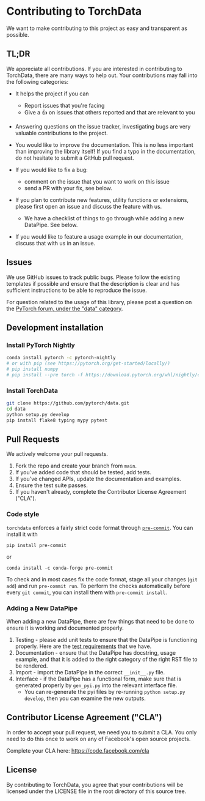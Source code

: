 # Contributing to TorchData

We want to make contributing to this project as easy and transparent as possible.

## TL;DR

We appreciate all contributions. If you are interested in contributing to TorchData, there are many ways to help out.
Your contributions may fall into the following categories:

- It helps the project if you can

  - Report issues that you're facing
  - Give a :+1: on issues that others reported and that are relevant to you

- Answering questions on the issue tracker, investigating bugs are very valuable contributions to the project.

- You would like to improve the documentation. This is no less important than improving the library itself! If you find
  a typo in the documentation, do not hesitate to submit a GitHub pull request.

- If you would like to fix a bug:

  - comment on the issue that you want to work on this issue
  - send a PR with your fix, see below.

- If you plan to contribute new features, utility functions or extensions, please first open an issue and discuss the
  feature with us.
  - We have a checklist of things to go through while adding a new DataPipe. See below.
- If you would like to feature a usage example in our documentation, discuss that with us in an issue.

## Issues

We use GitHub issues to track public bugs. Please follow the existing templates if possible and ensure that the
description is clear and has sufficient instructions to be able to reproduce the issue.

For question related to the usage of this library, please post a question on the
[PyTorch forum, under the "data" category](https://discuss.pytorch.org/c/data/37).

## Development installation

### Install PyTorch Nightly

```bash
conda install pytorch -c pytorch-nightly
# or with pip (see https://pytorch.org/get-started/locally/)
# pip install numpy
# pip install --pre torch -f https://download.pytorch.org/whl/nightly/cpu/torch_nightly.html
```

### Install TorchData

```bash
git clone https://github.com/pytorch/data.git
cd data
python setup.py develop
pip install flake8 typing mypy pytest
```

## Pull Requests

We actively welcome your pull requests.

1. Fork the repo and create your branch from `main`.
2. If you've added code that should be tested, add tests.
3. If you've changed APIs, update the documentation and examples.
4. Ensure the test suite passes.
5. If you haven't already, complete the Contributor License Agreement ("CLA").

### Code style

`torchdata` enforces a fairly strict code format through [`pre-commit`](https://pre-commit.com). You can install it with

```shell
pip install pre-commit
```

or

```shell
conda install -c conda-forge pre-commit
```

To check and in most cases fix the code format, stage all your changes (`git add`) and run `pre-commit run`. To perform
the checks automatically before every `git commit`, you can install them with `pre-commit install`.

### Adding a New DataPipe

When adding a new DataPipe, there are few things that need to be done to ensure it is working and documented properly.

1. Testing - please add unit tests to ensure that the DataPipe is functioning properly. Here are the
   [test requirements](https://github.com/pytorch/data/issues/106) that we have.
2. Documentation - ensure that the DataPipe has docstring, usage example, and that it is added to the right category of
   the right RST file to be rendered.
3. Import - import the DataPipe in the correct `__init__.py` file.
4. Interface - if the DataPipe has a functional form, make sure that is generated properly by `gen_pyi.py` into the
   relevant interface file.
   - You can re-generate the pyi files by re-running `python setup.py develop`, then you can examine the new outputs.

## Contributor License Agreement ("CLA")

In order to accept your pull request, we need you to submit a CLA. You only need to do this once to work on any of
Facebook's open source projects.

Complete your CLA here: <https://code.facebook.com/cla>

## License

By contributing to TorchData, you agree that your contributions will be licensed under the LICENSE file in the root
directory of this source tree.
